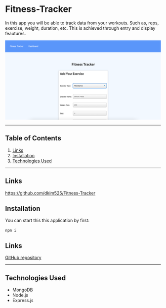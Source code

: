 # Fitness-Tracker

In this app you will be able to track data from your workouts. Such as, reps, exercise, weight, duration, etc. This is achieved through entry and display feautures.

![Site Screenshot](./website.png)

---

## **Table of Contents**

1. [Links](#Links)
2. [Installation](#Installation)
3. [Technologies Used](#Technologies-Used)

---

## **Links**

https://github.com/dkim525/Fitness-Tracker

## **Installation**
You can start this this application by first:

``npm i``

## **Links**

[GitHub repository](https://github.com/dkim525/Fitness-Tracker)

---
## **Technologies Used**
* MongoDB
* Node.js
* Express.js